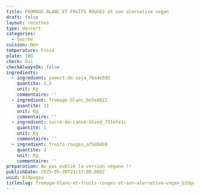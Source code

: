 ```yaml
---
title: FROMAGE BLANC ET FRUITS ROUGES et son alernative vegan
draft: false
layout: recettes
type: dessert
categories:
  - Sucrée
cuisson: Non
temperature: Froid
plate: 100
check: Oui
checkAlwaysOk: false
ingredients:
  - ingredient: yaourt-de-soja_fba4e592
    quantite: 1.2
    unit: Kg
    commentaire: ''
  - ingredient: fromage-blanc_be5e8822
    quantite: 11
    unit: Kg
    commentaire: ''
  - ingredient: sucre-de-canne-blond_751efe1c
    quantite: 1
    unit: Kg
    commentaire: ''
  - ingredient: fruits-rouges_a75d04b9
    quantite: 3
    unit: Kg
    commentaire: ''
preparation: Ne pas oublié la version végane !!
publishDate: 2025-05-30T21:37:00.000Z
uuid: b19pugeu
titleslug: fromage-blanc-et-fruits-rouges-et-son-alernative-vegan_b19pugeu
---
```

